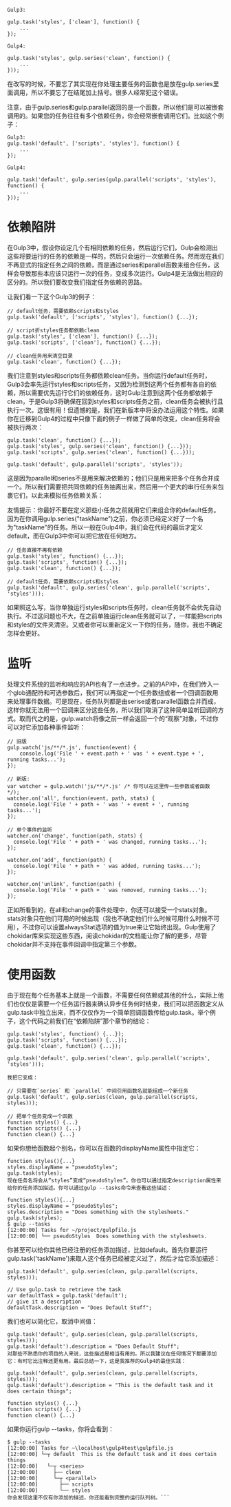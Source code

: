 
```
Gulp3:

gulp.task('styles', ['clean'], function() {
    ...
});

Gulp4:

gulp.task('styles', gulp.series('clean', function() {
    ...
}));
```

在改写的时候，不要忘了其实现在你处理主要任务的函数也是放在gulp.series里面调用，所以不要忘了在结尾加上括号。很多人经常犯这个错误。

注意，由于gulp.series和gulp.parallel返回的是一个函数，所以他们是可以被嵌套调用的。如果您的任务往往有多个依赖任务，你会经常嵌套调用它们。比如这个例子：

```
Gulp3:
gulp.task('default', ['scripts', 'styles'], function() {
    ...
});

Gulp4:

gulp.task('default', gulp.series(gulp.parallel('scripts', 'styles'), function() {
    ...
}));
```

# 依赖陷阱
在Gulp3中，假设你设定几个有相同依赖的任务，然后运行它们，Gulp会检测出这些将要运行的任务的依赖是一样的，然后只会运行一次依赖任务。然而现在我们不再显式的指定任务之间的依赖，而是通过series和parallel函数来组合任务，这样会导致那些本应该只运行一次的任务，变成多次运行。Gulp4是无法做出相应的区分的。所以我们要改变我们指定任务依赖的思路。

让我们看一下这个Gulp3的例子：
```
// default任务，需要依赖scripts和styles
gulp.task('default', ['scripts', 'styles'], function() {...});

// script折styles任务都依赖clean
gulp.task('styles', ['clean'], function() {...});
gulp.task('scripts', ['clean'], function() {...});

// clean任务用来清空目录
gulp.task('clean', function() {...});
```

我们注意到styles和scripts任务都依赖clean任务。当你运行default任务时，Gulp3会率先运行styles和scripts任务，又因为检测到这两个任务都有各自的依赖，所以需要优先运行它们的依赖任务，这时Gulp注意到这两个任务都依赖于clean，于是Gulp3将确保在回到styles和scripts任务之前，clean任务会被执行且执行一次。这很有用！但遗憾的是，我们在新版本中将没办法运用这个特性。如果你在迁移到Gulp4的过程中只像下面的例子一样做了简单的改变，clean任务将会被执行两次：

```dotnetcli
gulp.task('clean', function() {...});
gulp.task('styles', gulp.series('clean', function() {...}));
gulp.task('scripts', gulp.series('clean', function() {...}));

gulp.task('default', gulp.parallel('scripts', 'styles'));
```

这是因为parallel和series不是用来解决依赖的；他们只是用来把多个任务合并成一个。所以我们需要把共同依赖的任务抽离出来，然后用一个更大的串行任务来包裹它们，以此来模拟任务依赖关系：

友情提示：你最好不要在定义那些小任务之前就用它们来组合你的default任务。因为在你调用gulp.series("taskName")之前，你必须已经定义好了一个名为"taskName"的任务。所以一般在Gulp4中，我们会在代码的最后才定义default，而在Gulp3中你可以把它放在任何地方。

```
// 任务直接不再有依赖
gulp.task('styles', function() {...});
gulp.task('scripts', function() {...});
gulp.task('clean', function() {...});

// default任务，需要依赖scripts和styles
gulp.task('default', gulp.series('clean', gulp.parallel('scripts', 'styles')));
```

如果照这么写，当你单独运行styles和scripts任务时，clean任务就不会优先自动执行。不过这问题也不大，在之前单独运行clean任务就可以了，一样能把scripts和styles的文件夹清空。又或者你可以重新定义一下你的任务，随你，我也不确定怎样会更好。



# 监听
处理文件系统的监听和响应的API也有了一点进步。之前的API中，在我们传入一个glob通配符和可选参数后，我们可以再指定一个任务数组或者一个回调函数用来处理事件数据。可是现在，任务队列都是由serise或者parallel函数合并而成，这样你就无法用一个回调来区分这些任务，所以我们取消了这种简单监听回调的方式。取而代之的是，gulp.watch将像之前一样会返回一个的“观察”对象，不过你可以对它添加各种事件监听：

```
// 旧版
gulp.watch('js/**/*.js', function(event) {
    console.log('File ' + event.path + ' was ' + event.type + ', running tasks...');
});

// 新版:
var watcher = gulp.watch('js/**/*.js' /* 你可以在这里传一些参数或者函数 */);
watcher.on('all', function(event, path, stats) {
  console.log('File ' + path + ' was ' + event + ', running tasks...');
});

// 单个事件的监听
watcher.on('change', function(path, stats) {
  console.log('File ' + path + ' was changed, running tasks...');
});

watcher.on('add', function(path) {
  console.log('File ' + path + ' was added, running tasks...');
});

watcher.on('unlink', function(path) {
  console.log('File ' + path + ' was removed, running tasks...');
});
```
正如所看到的，在all和change的事件处理中，你还可以接受一个stats对象。stats对象只在他们可用的时候出现（我也不确定他们什么时候可用什么时候不可用），不过你可以设置alwaysStat选项的值为true来让它始终出现。Gulp使用了chokidar库来实现这些东西，阅读chokidar的文档能让你了解的更多，尽管chokidar并不支持在事件回调中指定第三个参数。


# 使用函数
由于现在每个任务基本上就是一个函数，不需要任何依赖或其他的什么，实际上他们也仅仅是需要一个任务运行器来确认异步任务何时结束，我们可以把函数定义从gulp.task中独立出来，而不仅仅作为一个简单回调函数传给gulp.task。举个例子，这个代码之前我们在“依赖陷阱”那个章节的结论：

```
gulp.task('styles', function() {...});
gulp.task('scripts', function() {...});
gulp.task('clean', function() {...});

gulp.task('default', gulp.series('clean', gulp.parallel('scripts', 'styles')));

我把它变成：

// 只需要在`series` 和 `parallel` 中间引用函数名就能组成一个新任务
gulp.task('default', gulp.series(clean, gulp.parallel(scripts, styles)));

// 把单个任务变成一个函数
function styles() {...}
function scripts() {...}
function clean() {...}
```

如果你想给函数起个别名，你可以在函数的displayName属性中指定它：
```
function styles(){...}
styles.displayName = "pseudoStyles";
gulp.task(styles);
现在任务名将会从“styles”变成“pseudoStyles”。你也可以通过指定description属性来给你的任务添加描述。你可以通过gulp --tasks命令来查看这些描述：

function styles(){...}
styles.displayName = "pseudoStyles";
styles.description = "Does something with the stylesheets."
gulp.task(styles);
$ gulp --tasks
[12:00:00] Tasks for ~/project/gulpfile.js
[12:00:00] └── pseudoStyles  Does something with the stylesheets.
```

你甚至可以给你其他已经注册的任务添加描述，比如default。首先你要运行gulp.task('taskName')来取人这个任务已经被定义过了，然后才给它添加描述：
```
gulp.task('default', gulp.series(clean, gulp.parallel(scripts, styles)));

// Use gulp.task to retrieve the task
var defaultTask = gulp.task('default');
// give it a description
defaultTask.description = "Does Default Stuff";
```

我们也可以简化它，取消中间值：

```
gulp.task('default', gulp.series(clean, gulp.parallel(scripts, styles)));
gulp.task('default').description = "Does Default Stuff";
对那些不熟悉你的项目的人来说，这些描述是相当有用的。所以我建议在任何情况下都要添加它：有时它比注释还更有用。最后总结一下，这是我推荐的Gulp4的最佳实践：

gulp.task('default', gulp.series(clean, gulp.parallel(scripts, styles)));
gulp.task('default').description = "This is the default task and it does certain things";

function styles() {...}
function scripts() {...}
function clean() {...}
```

如果你运行gulp --tasks，你将会看到：
```
$ gulp --tasks
[12:00:00] Tasks for ~\localhost\gulp4test\gulpfile.js
[12:00:00] └─┬ default  This is the default task and it does certain things
[12:00:00]   └─┬ <series>
[12:00:00]     ├── clean
[12:00:00]     └─┬ <parallel>
[12:00:00]       ├── scripts
[12:00:00]       └── styles
你会发现这里不仅有你添加的描述，你还能看到完整的运行队列树。```